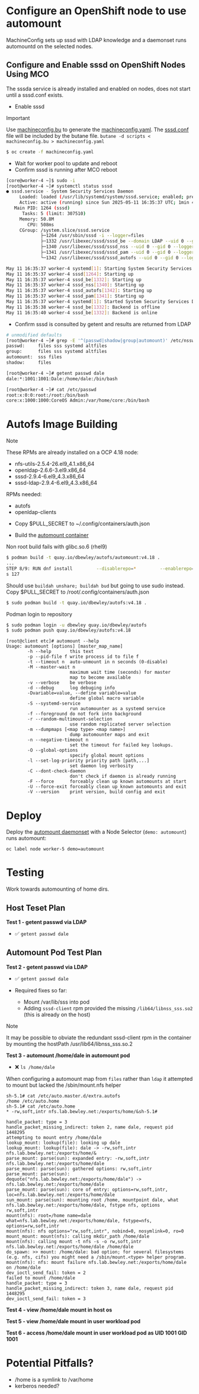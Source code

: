 # Configure an OpenShift node to use automount

MachineConfig sets up sssd with LDAP knowledge and a daemonset runs automountd on the selected nodes.

## Configure and Enable sssd on OpenShift Nodes Using MCO

The sssda service is already installed and enabled on nodes, does not start until a sssd.conf exists.

* Enable sssd

> [!IMPORTANT]
> Use [machineconfig.bu](machineconfig.bu) to generate the [machineconfig.yaml](machineconfig.yaml). The [sssd.conf](scripts/sssd.conf) file will be included by the butane file.
> `butane -d scripts < machineconfig.bu > machineconfig.yaml`

```bash
$ oc create -f machineconfig.yaml
```

* Wait for worker pool to update and reboot
* Confirm sssd is running after MCO reboot

```bash
[core@worker-4 ~]$ sudo -i
[root@worker-4 ~]# systemctl status sssd
● sssd.service - System Security Services Daemon
     Loaded: loaded (/usr/lib/systemd/system/sssd.service; enabled; preset: enabled)
     Active: active (running) since Sun 2025-05-11 16:35:37 UTC; 1min 43s ago
   Main PID: 1264 (sssd)
      Tasks: 5 (limit: 307510)
     Memory: 50.8M
        CPU: 508ms
     CGroup: /system.slice/sssd.service
             ├─1264 /usr/sbin/sssd -i --logger=files
             ├─1332 /usr/libexec/sssd/sssd_be --domain LDAP --uid 0 --gid 0 --logger=files
             ├─1340 /usr/libexec/sssd/sssd_nss --uid 0 --gid 0 --logger=files
             ├─1341 /usr/libexec/sssd/sssd_pam --uid 0 --gid 0 --logger=files
             └─1342 /usr/libexec/sssd/sssd_autofs --uid 0 --gid 0 --logger=files

May 11 16:35:37 worker-4 systemd[1]: Starting System Security Services Daemon...
May 11 16:35:37 worker-4 sssd[1264]: Starting up
May 11 16:35:37 worker-4 sssd_be[1332]: Starting up
May 11 16:35:37 worker-4 sssd_nss[1340]: Starting up
May 11 16:35:37 worker-4 sssd_autofs[1342]: Starting up
May 11 16:35:37 worker-4 sssd_pam[1341]: Starting up
May 11 16:35:37 worker-4 systemd[1]: Started System Security Services Daemon.
May 11 16:35:38 worker-4 sssd_be[1332]: Backend is offline
May 11 16:35:40 worker-4 sssd_be[1332]: Backend is online
```

* Confirm sssd is consulted by getent and results are returned from LDAP

```bash
# unmodified defaults
[root@worker-4 ~]# grep -E '^(passwd|shadow|group|automount)' /etc/nsswitch.conf
passwd:     files sss systemd altfiles
group:      files sss systemd altfiles
automount:  sss files
shadow:     files

[root@worker-4 ~]# getent passwd dale
dale:*:1001:1001:Dale:/home/dale:/bin/bash
```

```bash
[root@worker-4 ~]# cat /etc/passwd
root:x:0:0:root:/root:/bin/bash
core:x:1000:1000:CoreOS Admin:/var/home/core:/bin/bash
```


# Autofs Image Building

> [!NOTE] 
> These RPMs are already installed on a OCP 4.18 node:
>
> - nfs-utils-2.5.4-26.el9_4.1.x86_64
> - openldap-2.6.6-3.el9.x86_64
> - sssd-2.9.4-6.el9_4.3.x86_64
> - sssd-ldap-2.9.4-6.el9_4.3.x86_64

RPMs needed:

- autofs
- openldap-clients


* Copy $PULL_SECRET to ~/.config/containers/auth.json

* Build the [automount container](Containerfile)

Non root build fails with glibc.so.6 (rhel9)

```bash
$ podman build -t quay.io/dbewley/autofs/automount:v4.18 .
...
STEP 8/9: RUN dnf install         --disablerepo=*         --enablerepo=rhel-9-for-x86_64-baseos-rpms         -y         autofs         openldap-clients         && dnf clean all                                                   /bin/sh: error while loading shared libraries: /lib64/libc.so.6: cannot apply additional memory protection after relocation: Permission denied                                                                                     Error: building at STEP "RUN dnf install         --disablerepo=*         --enablerepo=rhel-9-for-x86_64-baseos-rpms         -y         autofs         openldap-clients         && dnf clean all": while running runtime: exit statu
s 127
```

Should use `buildah unshare; buildah bud` but going to use sudo instead.
Copy $PULL_SECRET to /root/.config/containers/auth.json

```bash
$ sudo podman build -t quay.io/dbewley/autofs:v4.18 .
```

Podman login to repository

```bash
$ sudo podman login -u dbewley quay.io/dbewley/autofs
$ sudo podman push quay.io/dbewley/autofs:v4.18
```

```
[root@client etc]# automount --help
Usage: automount [options] [master_map_name]
        -h --help       this text
        -p --pid-file f write process id to file f
        -t --timeout n  auto-unmount in n seconds (0-disable)
        -M --master-wait n
                        maximum wait time (seconds) for master
                        map to become available
        -v --verbose    be verbose
        -d --debug      log debuging info
        -Dvariable=value, --define variable=value
                        define global macro variable
        -S --systemd-service
                        run automounter as a systemd service
        -f --foreground do not fork into background
        -r --random-multimount-selection
                        use random replicated server selection
        -m --dumpmaps [<map type> <map name>]
                        dump automounter maps and exit
        -n --negative-timeout n
                        set the timeout for failed key lookups.
        -O --global-options
                        specify global mount options
        -l --set-log-priority priority path [path,...]
                        set daemon log verbosity
        -C --dont-check-daemon
                        don't check if daemon is already running
        -F --force      forceably clean up known automounts at start
        -U --force-exit forceably clean up known automounts and exit
        -V --version    print version, build config and exit
```

# Deploy

Deploy the [automount daemonset](daemonset.yaml) with a Node Selector (`demo: automount`) runs automount:

`oc label node worker-5 demo=automount`

# Testing

Work towards automounting of home dirs.

## Host Teset Plan

**Test 1 - getent passwd via LDAP**

* ✅ `getent passwd dale` 

## Automount Pod Test Plan 

**Test 2 - getent passwd via LDAP**

* ✅ `getent passwd dale` 

* Required fixes so far:
   * Mount /var/lib/sss into pod
   * Adding `sssd-client` rpm provided the missing `/lib64/libnss_sss.so2` (this is already on the host)

> [!NOTE]
> It may be possible to obviate the redundant sssd-client rpm in the container by mounting the hostPath /usr/lib64/libnss_sss.so.2

**Test 3 - automount /home/dale in automount pod**


* ❌ `ls /home/dale`


When configuring a automount map from `files` rather than `ldap` it attempted to mount but lacked the /sbin/mount.nfs helper

```
sh-5.1# cat /etc/auto.master.d/extra.autofs
/home /etc/auto.home
sh-5.1# cat /etc/auto.home
* -rw,soft,intr nfs.lab.bewley.net:/exports/home/&sh-5.1#
```

```
handle_packet: type = 3
handle_packet_missing_indirect: token 2, name dale, request pid 1448295
attempting to mount entry /home/dale
lookup_mount: lookup(file): looking up dale
lookup_mount: lookup(file): dale -> -rw,soft,intr nfs.lab.bewley.net:/exports/home/&
parse_mount: parse(sun): expanded entry: -rw,soft,intr nfs.lab.bewley.net:/exports/home/dale
parse_mount: parse(sun): gathered options: rw,soft,intr
parse_mount: parse(sun): dequote("nfs.lab.bewley.net:/exports/home/dale") -> nfs.lab.bewley.net:/exports/home/dale
parse_mount: parse(sun): core of entry: options=rw,soft,intr, loc=nfs.lab.bewley.net:/exports/home/dale
sun_mount: parse(sun): mounting root /home, mountpoint dale, what nfs.lab.bewley.net:/exports/home/dale, fstype nfs, options rw,soft,intr
mount(nfs): root=/home name=dale what=nfs.lab.bewley.net:/exports/home/dale, fstype=nfs, options=rw,soft,intr
mount(nfs): nfs options="rw,soft,intr", nobind=0, nosymlink=0, ro=0
mount_mount: mount(nfs): calling mkdir_path /home/dale
mount(nfs): calling mount -t nfs -s -o rw,soft,intr nfs.lab.bewley.net:/exports/home/dale /home/dale
do_spawn: >> mount: /home/dale: bad option; for several filesystems (e.g. nfs, cifs) you might need a /sbin/mount.<type> helper program.
mount(nfs): nfs: mount failure nfs.lab.bewley.net:/exports/home/dale on /home/dale
dev_ioctl_send_fail: token = 2
failed to mount /home/dale
handle_packet: type = 3
handle_packet_missing_indirect: token 3, name dale, request pid 1448295
dev_ioctl_send_fail: token = 3
```

**Test 4 - view /home/dale mount in host os**

**Test 5 - view /home/dale mount in user workload pod**

**Test 6 - access /home/dale mount in user workload pod as UID 1001 GID 1001**


# Potential Pitfalls?

* /home is a symlink to /var/home
* kerberos needed?

